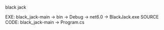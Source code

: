 black jack

EXE: black_jack-main -> bin -> Debug -> net6.0 -> BlackJack.exe
SOURCE CODE: black_jack-main -> Program.cs